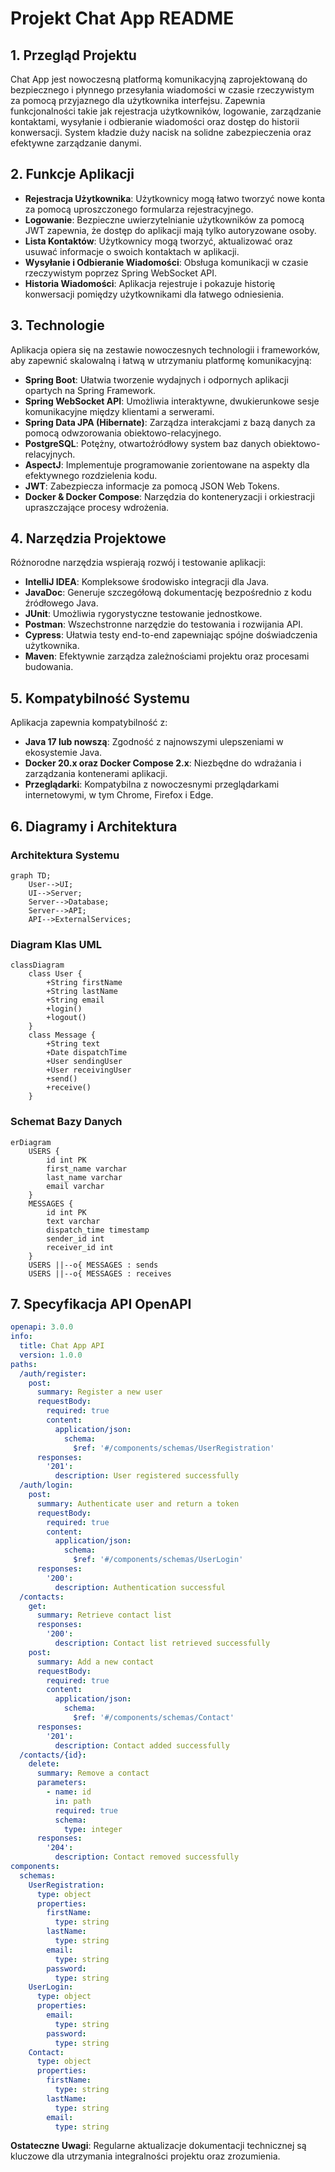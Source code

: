 # Projekt Chat App README

## 1. Przegląd Projektu

Chat App jest nowoczesną platformą komunikacyjną zaprojektowaną do bezpiecznego i płynnego przesyłania wiadomości w czasie rzeczywistym za pomocą przyjaznego dla użytkownika interfejsu. Zapewnia funkcjonalności takie jak rejestracja użytkowników, logowanie, zarządzanie kontaktami, wysyłanie i odbieranie wiadomości oraz dostęp do historii konwersacji. System kładzie duży nacisk na solidne zabezpieczenia oraz efektywne zarządzanie danymi.

## 2. Funkcje Aplikacji

- **Rejestracja Użytkownika**: Użytkownicy mogą łatwo tworzyć nowe konta za pomocą uproszczonego formularza rejestracyjnego.
- **Logowanie**: Bezpieczne uwierzytelnianie użytkowników za pomocą JWT zapewnia, że dostęp do aplikacji mają tylko autoryzowane osoby.
- **Lista Kontaktów**: Użytkownicy mogą tworzyć, aktualizować oraz usuwać informacje o swoich kontaktach w aplikacji.
- **Wysyłanie i Odbieranie Wiadomości**: Obsługa komunikacji w czasie rzeczywistym poprzez Spring WebSocket API.
- **Historia Wiadomości**: Aplikacja rejestruje i pokazuje historię konwersacji pomiędzy użytkownikami dla łatwego odniesienia.

## 3. Technologie

Aplikacja opiera się na zestawie nowoczesnych technologii i frameworków, aby zapewnić skalowalną i łatwą w utrzymaniu platformę komunikacyjną:

- **Spring Boot**: Ułatwia tworzenie wydajnych i odpornych aplikacji opartych na Spring Framework.
- **Spring WebSocket API**: Umożliwia interaktywne, dwukierunkowe sesje komunikacyjne między klientami a serwerami.
- **Spring Data JPA (Hibernate)**: Zarządza interakcjami z bazą danych za pomocą odwzorowania obiektowo-relacyjnego.
- **PostgreSQL**: Potężny, otwartoźródłowy system baz danych obiektowo-relacyjnych.
- **AspectJ**: Implementuje programowanie zorientowane na aspekty dla efektywnego rozdzielenia kodu.
- **JWT**: Zabezpiecza informacje za pomocą JSON Web Tokens.
- **Docker & Docker Compose**: Narzędzia do konteneryzacji i orkiestracji upraszczające procesy wdrożenia.

## 4. Narzędzia Projektowe

Różnorodne narzędzia wspierają rozwój i testowanie aplikacji:

- **IntelliJ IDEA**: Kompleksowe środowisko integracji dla Java.
- **JavaDoc**: Generuje szczegółową dokumentację bezpośrednio z kodu źródłowego Java.
- **JUnit**: Umożliwia rygorystyczne testowanie jednostkowe.
- **Postman**: Wszechstronne narzędzie do testowania i rozwijania API.
- **Cypress**: Ułatwia testy end-to-end zapewniając spójne doświadczenia użytkownika.
- **Maven**: Efektywnie zarządza zależnościami projektu oraz procesami budowania.

## 5. Kompatybilność Systemu

Aplikacja zapewnia kompatybilność z:

- **Java 17 lub nowszą**: Zgodność z najnowszymi ulepszeniami w ekosystemie Java.
- **Docker 20.x oraz Docker Compose 2.x**: Niezbędne do wdrażania i zarządzania kontenerami aplikacji.
- **Przeglądarki**: Kompatybilna z nowoczesnymi przeglądarkami internetowymi, w tym Chrome, Firefox i Edge.

## 6. Diagramy i Architektura

### Architektura Systemu
```mermaid
graph TD;
    User-->UI;
    UI-->Server;
    Server-->Database;
    Server-->API;
    API-->ExternalServices;
```

### Diagram Klas UML
```mermaid
classDiagram
    class User {
        +String firstName
        +String lastName
        +String email
        +login()
        +logout()
    }
    class Message {
        +String text
        +Date dispatchTime
        +User sendingUser
        +User receivingUser
        +send()
        +receive()
    }
```

### Schemat Bazy Danych
```mermaid
erDiagram
    USERS {
        id int PK
        first_name varchar
        last_name varchar
        email varchar
    }
    MESSAGES {
        id int PK
        text varchar
        dispatch_time timestamp
        sender_id int
        receiver_id int
    }
    USERS ||--o{ MESSAGES : sends
    USERS ||--o{ MESSAGES : receives
```

## 7. Specyfikacja API OpenAPI

```yaml
openapi: 3.0.0
info:
  title: Chat App API
  version: 1.0.0
paths:
  /auth/register:
    post:
      summary: Register a new user
      requestBody:
        required: true
        content:
          application/json:
            schema:
              $ref: '#/components/schemas/UserRegistration'
      responses:
        '201':
          description: User registered successfully
  /auth/login:
    post:
      summary: Authenticate user and return a token
      requestBody:
        required: true
        content:
          application/json:
            schema:
              $ref: '#/components/schemas/UserLogin'
      responses:
        '200':
          description: Authentication successful
  /contacts:
    get:
      summary: Retrieve contact list
      responses:
        '200':
          description: Contact list retrieved successfully
    post:
      summary: Add a new contact
      requestBody:
        required: true
        content:
          application/json:
            schema:
              $ref: '#/components/schemas/Contact'
      responses:
        '201':
          description: Contact added successfully
  /contacts/{id}:
    delete:
      summary: Remove a contact
      parameters:
        - name: id
          in: path
          required: true
          schema:
            type: integer
      responses:
        '204':
          description: Contact removed successfully
components:
  schemas:
    UserRegistration:
      type: object
      properties:
        firstName:
          type: string
        lastName:
          type: string
        email:
          type: string
        password:
          type: string
    UserLogin:
      type: object
      properties:
        email:
          type: string
        password:
          type: string
    Contact:
      type: object
      properties:
        firstName:
          type: string
        lastName:
          type: string
        email:
          type: string
```

**Ostateczne Uwagi**: Regularne aktualizacje dokumentacji technicznej są kluczowe dla utrzymania integralności projektu oraz zrozumienia.